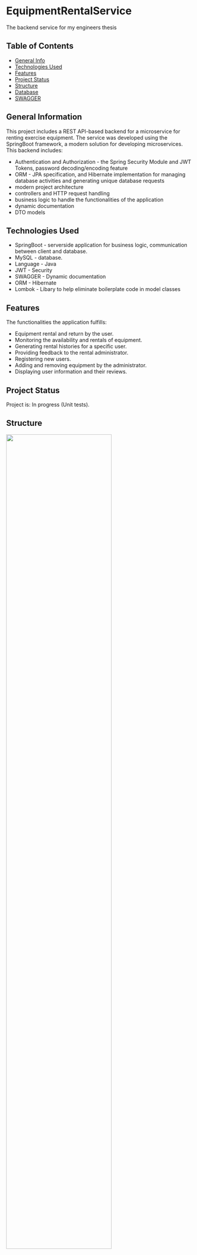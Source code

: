 # EquipmentRentalService
The backend service for my engineers thesis


## Table of Contents
* [General Info](#general-information)
* [Technologies Used](#technologies-used)
* [Features](#features)
* [Project Status](#project-status)
* [Structure](#structure)
* [Database](#database)
* [SWAGGER](#swagger)

## General Information
This project includes a REST API-based backend for a microservice for renting exercise equipment.
The service was developed using the SpringBoot framework, a modern solution for developing microservices.
This backend includes:
- Authentication and Authorization - the Spring Security Module and JWT Tokens, password decoding/encoding feature
- ORM - JPA specification, and Hibernate implementation for managing database activities and generating unique database requests
- modern project architecture
- controllers and HTTP request handling
- business logic to handle the functionalities of the application
- dynamic documentation
- DTO models

## Technologies Used
- SpringBoot - serverside application for business
  logic, communication between client and database. 
- MySQL - database. 
- Language - Java
- JWT - Security
- SWAGGER - Dynamic documentation
- ORM - Hibernate
- Lombok - Libary to help eliminate boilerplate code in model classes

## Features
The functionalities the application fulfills: 
- Equipment rental and return by the user.
- Monitoring the availability and rentals of equipment.
- Generating rental histories for a specific user.
- Providing feedback to the rental administrator.
- Registering new users.
- Adding and removing equipment by the administrator.
- Displaying user information and their reviews.

## Project Status
Project is: In progress (Unit tests).

## Structure
 <img src="https://github.com/JagodaDawidowska/EquipmentRentalService/assets/107955890/d10546f0-737f-43bf-9bde-3750328037d1" width="75%"  />

## Database
 <img src="https://github.com/JagodaDawidowska/EquipmentRentalService/assets/107955890/180a8c07-566c-460d-9966-45d90d8ae623" width="75%"  />


## SWAGGER
 <img src="https://github.com/JagodaDawidowska/EquipmentRentalService/assets/107955890/eaa75b00-cf02-4cd6-8ae7-4414ea28cedf" width="75%"  />



